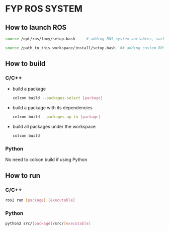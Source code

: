 # FYP ROS SYSTEM

## How to launch ROS
```sh
source /opt/ros/foxy/setup.bash     # adding ROS system variables, such as ros2 command line

source /path_to_this_workspace/install/setup.bash  ## adding custom ROS variables and include files, such as msgs
```

## How to build

### C/C++
* build a package
    ```sh 
    colcon build --packages-select [package]
    ```

* build a package with its dependencies
    ```sh 
    colcon build --packages-up-to [package]
    ```

* build all packages under the workspace 
    ```sh 
    colcon build
    ```

### Python
No need to colcon build if using Python

## How to run
### C/C++
```sh 
ros2 run [package] [executable]
```

### Python
```sh 
python3 src/[package]/src/[executable]
```
